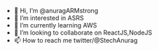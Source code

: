- 👋 Hi, I’m @anuragARMstrong
- 👀 I’m interested in ASRS
- 🌱 I’m currently learning AWS
- 💞️ I’m looking to collaborate on ReactJS,NodeJS
- 📫 How to reach me twitter/@StechAnurag

<!---
anuragARMstrong/anuragARMstrong is a ✨ special ✨ repository because its `README.md` (this file) appears on your GitHub profile.
You can click the Preview link to take a look at your changes.
--->
